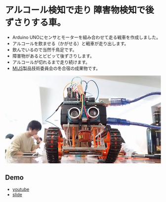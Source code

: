 アルコール検知で走り 障害物検知で後ずさりする車。
========

* Arduino UNOにセンサとモーターを組み合わせて走る戦車を作成しました。
* アルコールを飲ませる（かがせる）と戦車が走り出します。
* 飲んでいるので当然千鳥足です。
* 障害物があるとビビッて後ずさりします。
* アルコールが切れるまで走り続けます。
* [MIJS](http://www.mijs.jp/)製品技術委員会の冬合宿の成果物です。

![front](/image/sensha1.jpg)

Demo
--------

* [youtube](https://www.youtube.com/watch?v=5WC7UDFp4g4)
* [slide](/ChidoriashiSensha.pdf)
